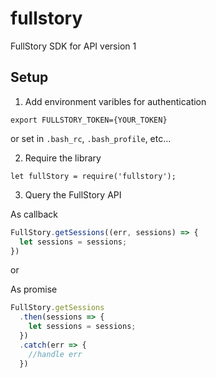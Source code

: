 # fullstory
FullStory SDK for API version 1

## Setup

1. Add environment varibles for authentication

`export FULLSTORY_TOKEN={YOUR_TOKEN}`

or set in `.bash_rc`, `.bash_profile`, etc...

2. Require the library

`let fullStory = require('fullstory');`

3. Query the FullStory API

As callback
```javascript
FullStory.getSessions((err, sessions) => {
  let sessions = sessions;
})
```
or 

As promise
```javascript
FullStory.getSessions
  .then(sessions => {
    let sessions = sessions;
  })
  .catch(err => {
    //handle err
  })
```

